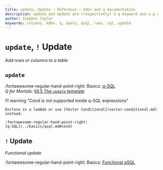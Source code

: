 ```yaml
---
title: update, Update – Reference – kdb+ and q documentation
description: update and Update are (respectively) a q keyword and a q operator that add rows or columns to a table.
author: Stephen Taylor
keywords: columns, kdb+, q, query, qsql, rows, sql, update
---
```

# `update`, `!` Update




_Add rows or columns to a table_

## `update`

:fontawesome-regular-hand-point-right: 
Basics: [q-SQL](../basics/qsql.md)<br>
_Q for Mortals_: [§9.5 The `update` template](/q4m3/9_Queries_q-sql/#95-the-update-template)


!!! warning "Cond is not supported inside q-SQL expressions"

    Enclose in a lambda or use [Vector Conditional](vector-conditional.md) instead.

    :fontawesome-regular-hand-point-right:
    [q-SQL](../basics/qsql.md#cond)


## `!` Update

_Functional update_

:fontawesome-regular-hand-point-right:
Basics: [Functional qSQL](../basics/funsql.md#update)


